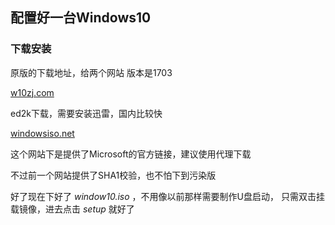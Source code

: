 ## 配置好一台Windows10

### 下载安装

原版的下载地址，给两个网站 版本是1703

[w10zj.com](http://www.w10zj.com/Win10xy/Win10yh_4188.html)

ed2k下载，需要安装迅雷，国内比较快

[windowsiso.net](http://windowsiso.net/windows-10-iso/windows-10-creators-update-1703-download-build-15063/free-windows-10-creators-update-1703-iso-download-successful/?windowsiso_id=8)

这个网站下是提供了Microsoft的官方链接，建议使用代理下载

不过前一个网站提供了SHA1校验，也不怕下到污染版

好了现在下好了 *window10.iso* ，不用像以前那样需要制作U盘启动，
只需双击挂载镜像，进去点击 *setup* 就好了